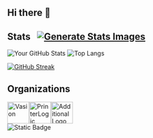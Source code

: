 ## Hi there 👋

<!--
**Tanner-Davison/Tanner-Davison** is a ✨ _special_ ✨ repository because its `README.md` (this file) appears on your GitHub profile.

Here are some ideas to get you started:

- 🔭 I’m currently working on ...
- 🌱 I’m currently learning ...
- 👯 I’m looking to collaborate on ...
- 🤔 I’m looking for help with ...
- 💬 Ask me about ...
- 📫 How to reach me: ...
- 😄 Pronouns: ...
- ⚡ Fun fact: ...
-->

## Stats   &nbsp; [![Generate Stats Images](https://github.com/jstrieb/github-stats/actions/workflows/main.yml/badge.svg)](https://github.com/jstrieb/github-stats/actions/workflows/main.yml)

  <img src="https://github-readme-stats.vercel.app/api?username=Tanner-Davison&show_icons=true&theme=highcontrast&hide_rank=true&hide=contribs" alt="Your GitHub Stats" />
  
  <img src="https://github-readme-stats.vercel.app/api/top-langs/?username=Tanner-Davison&layout=compact&theme=highcontrast" alt="Top Langs" />





[![GitHub Streak](https://streak-stats.demolab.com?user=Tanner-Davison&theme=highcontrast&border_radius=8)](https://git.io/streak-stats)

## Organizations

<div style="display: flex; align-items: center;">
  <a href="https://github.com/organization">
    <img src="https://avatars.githubusercontent.com/u/146381912?s=200&v=4" alt="Vasion" width="50" height="50">
  </a>
  <a href="https://www.linkedin.com/company/printerlogic">
    <img src="https://media.licdn.com/dms/image/v2/D560BAQFJ1bX91MKquA/company-logo_200_200/company-logo_200_200/0/1686233945592/printerlogic_logo?e=1732752000&v=beta&t=pjhwy_leD8chxYXrKhFcw8yaLnaeJRCA9fmvTE7AJg8" alt="PrinterLogic" width="50" height="50">
  </a>
  <a href="https://example.com">
    <img src="https://yt3.googleusercontent.com/s4pwxp5c2n-jMytCDPeNST5Cgd-LkPztvhZLuR2Z9zVQ2LPURTeG3bjAv4vq9xeAIOOXU7Zd=s160-c-k-c0x00ffffff-no-rj" alt="Additional Logo" width="50" height="50">
  </a>
</div>

<img src="https://img.shields.io/badge/Employee-Vasion%2FPrinterLogic-5B3D8E" alt="Static Badge">






